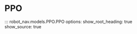 # PPO

::: robot_nav.models.PPO.PPO
    options:
      show_root_heading: true
      show_source: true
